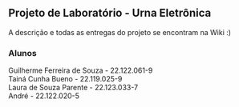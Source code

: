 ## Projeto de Laboratório - Urna Eletrônica

A descrição e todas as entregas do projeto se encontram na Wiki :)

### Alunos
Guilherme Ferreira de Souza - 22.122.061-9 <br>
Tainá Cunha Bueno - 22.119.025-9<br>
Laura de Souza Parente - 22.123.033-7 <br>
André - 22.122.020-5<br>
